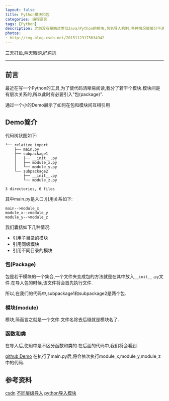 ```yaml
---
layout: false
title: Python模块和包
categories: 编程语言
tags: [Python]
description: 之前没有接触过类似Java/Python的模块,包名导入机制,各种情况傻傻分不清.在此理清概念
photos:
- http://img.blog.csdn.net/20151123175634942
---
```


三天打鱼,两天晒网,好尴尬

---

<!--more-->

## 前言
最近在写一个Python的工具,为了使代码清晰易阅读,我分了若干个模块.模块间是有层次关系的,所以此时有必要引入"包(package)".

通过一个小的Demo展示了如何在包和模块间互相引用


## Demo简介
代码树状图如下:

```
└── relative_import
    ├── main.py
    ├── subpackage1
    │   ├── __init__.py
    │   ├── module_x.py
    │   └── module_y.py
    └── subpackage2
        ├── __init__.py
        └── module_z.py

3 directories, 6 files
```

其中main.py是入口,引用关系如下:
```
main-->module_x
module_x-->module_y
module_y-->module_z
```
我们囊括如下几种情况:
* 引用子目录的模块
* 引用同级模块
* 引用不同目录的模块

### 包(Package)
包是若干模块的一个集合,一个文件夹变成包的方法就是在其中放入`__init__.py`文件.在导入包的时候,该文件将会首先执行文件.

所以,在我们的代码中,subpackage1和subpackage2是两个包.

### 模块(module)
模块,简而言之就是一个文件.文件名除去后缀就是模块名了.

### 函数和类
在导入后,使用中是不区分函数和类的.在后面的代码中,我们将会看到.

[github Demo](https://github.com/chengyi818/kata/tree/master/python/import_module/relative_import)
在执行了main.py后,将会依次执行module_x,module_y,module_z中的代码.


## 参考资料
[csdn](http://blog.csdn.net/leexide/article/details/39908279)
[不同层级导入](http://www.361way.com/python-import-dif-dir-module/4064.html)
[python导入模块](http://codingpy.com/article/python-import-101/)
